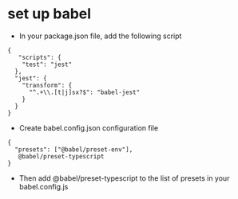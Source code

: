  # set up babel
 * In your package.json file, add the following script
    
```
{
   "scripts": {
    "test": "jest"
  },
  "jest": {
    "transform": {
      "^.+\\.[t|j]sx?$": "babel-jest"
    }
  }
}
````
* Create babel.config.json configuration file
```
{
  "presets": ["@babel/preset-env"],
   @babel/preset-typescript
}
```

* Then add @babel/preset-typescript to the list of presets in your babel.config.js



